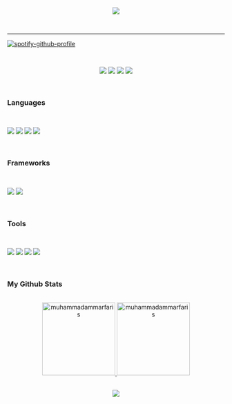 <br> 

<p align="center">
    <img src="https://readme-typing-svg.herokuapp.com/?lines=Hi%20there;I'm+Muhammad+Ammar+Faris+Fauzi;A+Front-End+Mobile+Developer&font=Fira%20Code&color=%23D62F79&center=true&width=500&height=30">
</p>

<br>

<hr>

[![spotify-github-profile](https://spotify-github-profile.muhammadammarfaris.com/api/view?uid=31zc2a4hozn3awzskii3xce6b5xq&cover_image=true&theme=novatorem&show_offline=false&background_color=121212&interchange=true&bar_color=53b14f&bar_color_cover=false)](https://spotify-github-profile.kittinanx.com/api/view?uid=31zc2a4hozn3awzskii3xce6b5xq&redirect=true)

<br> 

<p align="center">
  <a target="_blank" href="https://www.linkedin.com/in/ammar-faris-fauzi-339260295/"><img src="https://img.shields.io/badge/-LinkedIn-000000?style=for-the-badge&logo=Linkedin&logoColor=0077B5"></a>
  <a target="_blank" href="https://open.spotify.com/user/31zc2a4hozn3awzskii3xce6b5xq?si=a64484a08ffb4cea"><img src="https://img.shields.io/badge/Spotify-000000?style=for-the-badge&logo=spotify&logoColor=1ED760"></a>
  <a target="_blank" href="https://dribbble.com/Shion12"><img src="https://img.shields.io/badge/Dribbble-000000?style=for-the-badge&logo=dribbble&logoColor=EA4C89"></a>
  <a target="_blank" href="https://www.instagram.com/onekebabplease._/?utm_source=ig_web_button_share_sheet"><img src="https://img.shields.io/badge/Instagram-000000?style=for-the-badge&logo=instagram&logoColor=E4405F"></a>
</p>

<br> 

<h3 align="left">Languages</h3>

<br> 

<p>
  <img src="https://img.shields.io/badge/css3-000000.svg?style=for-the-badge&logo=css3&logoColor=%231572B6">
  <img src="https://img.shields.io/badge/javascript-000000.svg?style=for-the-badge&logo=javascript&logoColor=%23F7DF1E">
  <img src="https://img.shields.io/badge/html5-000000.svg?style=for-the-badge&logo=html5&logoColor=%23E34F26">
  <img src="https://img.shields.io/badge/java-000000.svg?style=for-the-badge&logo=openjdk&logoColor=%23ED8B00">
</p>

<br> 

<h3 align="left">Frameworks</h3>

<br> 

<p>
  <img src="https://img.shields.io/badge/Flutter-000000?style=for-the-badge&logo=flutter&logoColor=02569B">
  <img src="https://img.shields.io/badge/Laravel-000000?style=for-the-badge&logo=laravel&logoColor=FF2D20">
</p>

<br> 

<h3 align="left">Tools</h3>

<br> 

<p>
  <img src="https://img.shields.io/badge/Figma-000000?style=for-the-badge&logo=figma&logoColor=F24E1E">
  <img src="https://img.shields.io/badge/ChatGPT-000000?style=for-the-badge&logo=openai&logoColor=74aa9c">
  <img src="https://img.shields.io/badge/GitHub-000000?style=for-the-badge&logo=github&logoColor=white">
  <img src="https://img.shields.io/badge/Canva-000000?style=for-the-badge&logo=Canva&logoColor=00C4CC">
</p>

<br> 

<h3 align="left">My Github Stats</h3>

<br> 

<div align="center">
  <a href="https://github.com/muhammadammarfaris">
    <img height="169em" src="https://github-readme-streak-stats.herokuapp.com/?user=muhammadammarfaris&&theme=tokyonight" alt="muhammadammarfaris"/>
    <img height="169em" src="https://github-readme-stats.vercel.app/api?username=muhammadammarfaris&show_icons=true&locale=en&layout=compact&theme=tokyonight" alt="muhammadammarfaris"/>
  </a>
</div>

<br> 

<p align="center">
  <img src="https://capsule-render.vercel.app/api?type=waving&color=gradient&height=100&section=footer"/>
</p>
